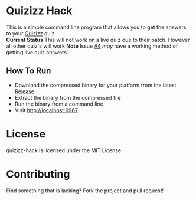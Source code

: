 # Quizizz Hack

This is a simple command line program that allows you to get the answers to your [Quizizz](https://quizizz.com) quiz.  
**Current Status** This will not work on a live quiz due to their patch. However all other quiz's will work
**Note** Issue [#4](https://github.com/amitojsingh366/quizizz-hack/issues/4) *may* have a working method of getting live quiz answers.
## How To Run
- Download the compressed binary for your platform from the latest [Release](https://github.com/amitojsingh366/quizizz-hack/releases)
- Extract the binary from the compressed file
- Run the binary from a command line
- Visit [http://localhost:6967](http://localhost:6967)

# License
quizizz-hack is licensed under the MIT License.

# Contributing
Find something that is lacking? Fork the project and pull request!
